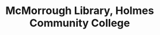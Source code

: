 ---
layout: repo
title: "McMorrough Library, Holmes Community College"
id: 23843
permalink: repos/23843/
---